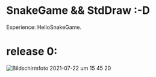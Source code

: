 # SnakeGame && StdDraw :-D
Experience: HelloSnakeGame.

# release 0: 
![Bildschirmfoto 2021-07-22 um 15 45 20](https://user-images.githubusercontent.com/82414531/126649632-d10262f5-0735-462c-b3a5-ce7ed22c24d4.png)



